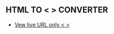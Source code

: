 ## HTML TO &lt; &gt; CONVERTER

- [Vew live URL only &lt; &gt;](https://nazmulhasanshefat.github.io/html_lt_gt_converter/)
